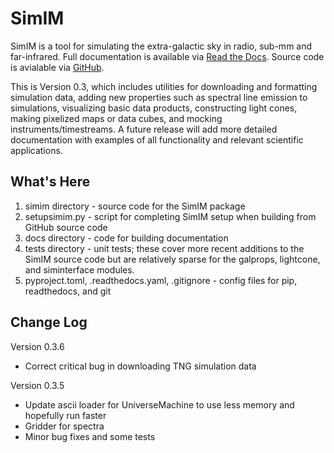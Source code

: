 SimIM
=====

SimIM is a tool for simulating the extra-galactic sky in radio, sub-mm and
far-infrared. Full documentation is available via [Read the
Docs](https://simim.readthedocs.io). Source code is avialable via
[GitHub](https://github.com/rpkeenan/simim_public).

This is Version 0.3, which includes utilities for downloading and formatting
simulation data, adding new properties such as spectral line emission to
simulations, visualizing basic data products, constructing light cones, making
pixelized maps or data cubes, and mocking instruments/timestreams. A future
release will add more detailed documentation with examples of all functionality
and relevant scientific applications.

What's Here
-----------

1. simim directory - source code for the SimIM package
2. setupsimim.py - script for completing SimIM setup when building from GitHub source code
3. docs directory - code for building documentation
4. tests directory - unit tests; these cover more recent additions to the SimIM source code
but are relatively sparse for the galprops, lightcone, and siminterface modules.
5. pyproject.toml, .readthedocs.yaml, .gitignore - config files for pip,
   readthedocs, and git

Change Log
----------
Version 0.3.6
- Correct critical bug in downloading TNG simulation data

Version 0.3.5
- Update ascii loader for UniverseMachine to use less memory and hopefully run faster
- Gridder for spectra
- Minor bug fixes and some tests
